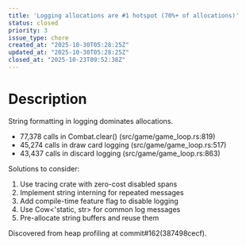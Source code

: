 ```yaml
---
title: 'Logging allocations are #1 hotspot (70%+ of allocations)'
status: closed
priority: 3
issue_type: chore
created_at: "2025-10-30T05:28:25Z"
updated_at: "2025-10-30T05:28:25Z"
closed_at: "2025-10-23T09:52:38Z"
---
```


# Description

String formatting in logging dominates allocations. 
- 77,378 calls in Combat.clear() (src/game/game_loop.rs:819)
- 45,274 calls in draw card logging (src/game/game_loop.rs:517) 
- 43,437 calls in discard logging (src/game/game_loop.rs:863)

Solutions to consider:
1. Use tracing crate with zero-cost disabled spans
2. Implement string interning for repeated messages
3. Add compile-time feature flag to disable logging
4. Use Cow<'static, str> for common log messages
5. Pre-allocate string buffers and reuse them

Discovered from heap profiling at commit#162(387498cecf).
